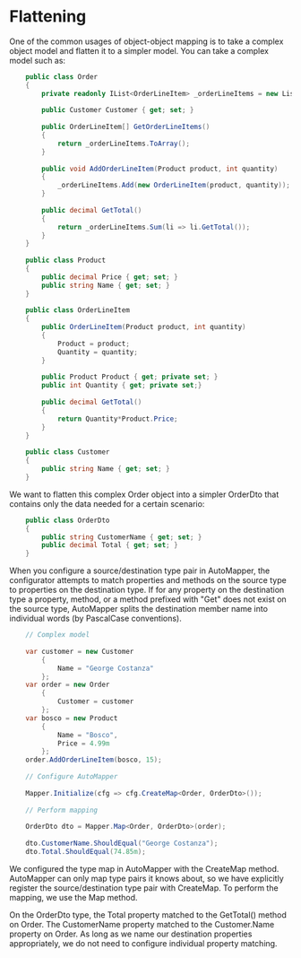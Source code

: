 # Flattening

One of the common usages of object-object mapping is to take a complex object model and flatten it to a simpler model.  You can take a complex model such as:

```c#
    public class Order
    {
    	private readonly IList<OrderLineItem> _orderLineItems = new List<OrderLineItem>();
    
    	public Customer Customer { get; set; }
    
    	public OrderLineItem[] GetOrderLineItems()
    	{
    		return _orderLineItems.ToArray();
    	}
    
    	public void AddOrderLineItem(Product product, int quantity)
    	{
    		_orderLineItems.Add(new OrderLineItem(product, quantity));
    	}
    
    	public decimal GetTotal()
    	{
    		return _orderLineItems.Sum(li => li.GetTotal());
    	}
    }
    
    public class Product
    {
    	public decimal Price { get; set; }
    	public string Name { get; set; }
    }
    
    public class OrderLineItem
    {
    	public OrderLineItem(Product product, int quantity)
    	{
    		Product = product;
    		Quantity = quantity;
    	}
    
    	public Product Product { get; private set; }
    	public int Quantity { get; private set;}
    
    	public decimal GetTotal()
    	{
    		return Quantity*Product.Price;
    	}
    }
    
    public class Customer
    {
    	public string Name { get; set; }
    }
```

We want to flatten this complex Order object into a simpler OrderDto that contains only the data needed for a certain scenario:

```c#
    public class OrderDto
    {
    	public string CustomerName { get; set; }
    	public decimal Total { get; set; }
    }
```

When you configure a source/destination type pair in AutoMapper, the configurator attempts to match properties and methods on the source type to properties on the destination type.  If for any property on the destination type a property, method, or a method prefixed with "Get" does not exist on the source type, AutoMapper splits the destination member name into individual words (by PascalCase conventions).

```c#
    // Complex model
    
    var customer = new Customer
    	{
    		Name = "George Costanza"
    	};
    var order = new Order
    	{
    		Customer = customer
    	};
    var bosco = new Product
    	{
    		Name = "Bosco",
    		Price = 4.99m
    	};
    order.AddOrderLineItem(bosco, 15);
    
    // Configure AutoMapper
    
    Mapper.Initialize(cfg => cfg.CreateMap<Order, OrderDto>());
    
    // Perform mapping
    
    OrderDto dto = Mapper.Map<Order, OrderDto>(order);
    
    dto.CustomerName.ShouldEqual("George Costanza");
    dto.Total.ShouldEqual(74.85m);
```

We configured the type map in AutoMapper with the CreateMap method.  AutoMapper can only map type pairs it knows about, so we have explicitly register the source/destination type pair with CreateMap.  To perform the mapping, we use the Map method.

On the OrderDto type, the Total property matched to the GetTotal() method on Order.  The CustomerName property matched to the Customer.Name property on Order.  As long as we name our destination properties appropriately, we do not need to configure individual property matching.